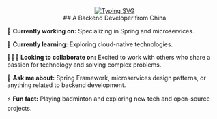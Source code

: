 <div align="center">
    <a href="https://www.wotemo.com">
        <img src="https://readme-typing-svg.demolab.com?font=Fira+Code&weight=600&size=21&pause=1000&center=true&vCenter=true&width=300&lines=Hi%2C+I'm+Wotemo" alt="Typing SVG">
    </a>
</div>

<div align="center">
    ## A Backend Developer from China
</div>

🔭 **Currently working on:**
Specializing in Spring and microservices.

🌱 **Currently learning:**
Exploring cloud-native technologies.

🧑‍🤝‍🧑 **Looking to collaborate on:**
Excited to work with others who share a passion for technology and solving complex problems.

💬 **Ask me about:**
Spring Framework, microservices design patterns, or anything related to backend development.

⚡ **Fun fact:**
Playing badminton and exploring new tech and open-source projects.

